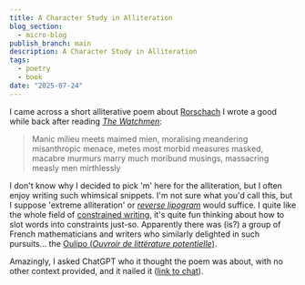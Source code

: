 ```yaml
---
title: A Character Study in Alliteration
blog_section:
  - micro-blog
publish_branch: main
description: A Character Study in Alliteration
tags:
  - poetry
  - book
date: "2025-07-24"
---
```


I came across a short alliterative poem about [Rorschach](https://en.wikipedia.org/wiki/Rorschach_(character)) I wrote a good while back after reading [_The Watchmen_](https://en.wikipedia.org/wiki/Watchmen):

> Manic milieu meets maimed mien,
> moralising meandering misanthropic menace,
> metes most morbid measures masked,
> macabre murmurs marry much moribund musings,
> massacring measly men mirthlessly

I don't know why I decided to pick 'm' here for the alliteration, but I often enjoy writing such whimsical snippets. I'm not sure what you'd call this, but I suppose 'extreme alliteration' or [_reverse lipogram_](https://en.wikipedia.org/wiki/Lipogram#Reverse_lipogram) would suffice. I quite like the whole field of [constrained writing](https://en.wikipedia.org/wiki/Constrained_writing), it's quite fun thinking about how to slot words into constraints just-so. Apparently there was (is?) a group of French mathematicians and writers who similarly delighted in such pursuits... the [Oulipo (_Ouvroir de littérature potentielle_)](https://en.wikipedia.org/wiki/Oulipo).

Amazingly, I asked ChatGPT who it thought the poem was about, with no other context provided, and it nailed it ([link to chat](https://chatgpt.com/share/68822874-f890-800c-8c72-c4bb6becc70f)).
